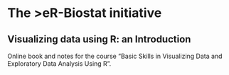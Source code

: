 # The >eR-Biostat initiative
## Visualizing data using R: an Introduction 

Online book and notes for the course “Basic Skills in Visualizing Data and Exploratory Data Analysis Using R”.
